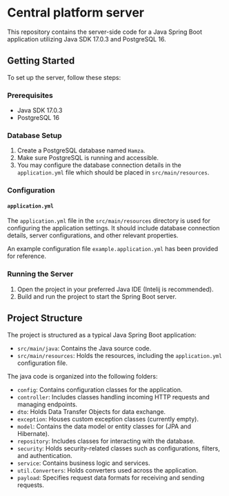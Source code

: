 # Central platform server

This repository contains the server-side code for a Java Spring Boot application utilizing Java SDK 17.0.3 and PostgreSQL 16.

## Getting Started

To set up the server, follow these steps:

### Prerequisites

- Java SDK 17.0.3
- PostgreSQL 16

### Database Setup

1. Create a PostgreSQL database named `Hamza`.
2. Make sure PostgreSQL is running and accessible.
3. You may configure the database connection details in the `application.yml` file which should be placed in `src/main/resources`.

### Configuration

#### `application.yml`

The `application.yml` file in the `src/main/resources` directory is used for configuring the application settings. It should include database connection details, server configurations, and other relevant properties.

An example configuration file `example.application.yml` has been provided for reference.

### Running the Server

1. Open the project in your preferred Java IDE (Intelij is recommended).
2. Build and run the project to start the Spring Boot server.

## Project Structure

The project is structured as a typical Java Spring Boot application:

- `src/main/java`: Contains the Java source code.
- `src/main/resources`: Holds the resources, including the `application.yml` configuration file.

The java code is organized into the following folders:

- `config`: Contains configuration classes for the application.
- `controller`: Includes classes handling incoming HTTP requests and managing endpoints.
- `dto`: Holds Data Transfer Objects for data exchange.
- `exception`: Houses custom exception classes (currently empty).
- `model`: Contains the data model or entity classes for (JPA and Hibernate).
- `repository`: Includes classes for interacting with the database.
- `security`: Holds security-related classes such as configurations, filters, and authentication.
- `service`: Contains business logic and services.
- `util.Converters`: Holds converters used across the application.
- `payload`: Specifies request data formats for receiving and sending requests.